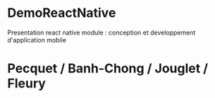 # DemoReactNative
Presentation react native module : conception et developpement d'application mobile

# Pecquet / Banh-Chong / Jouglet / Fleury